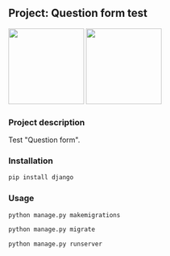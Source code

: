 ## Project: Question form test

<img src="https://miro.medium.com/v2/resize:fit:1200/1*HVKOLLX7wprRbHTl2IPDcQ.png" width="150">

<img src="https://learnersgalaxy.ai/wp-content/uploads/2024/01/Python-Symbol.png" width="150">

### Project description

Test "Question form".

### Installation

```bash or another
pip install django
```

### Usage

```bash or another
python manage.py makemigrations

python manage.py migrate

python manage.py runserver
```

